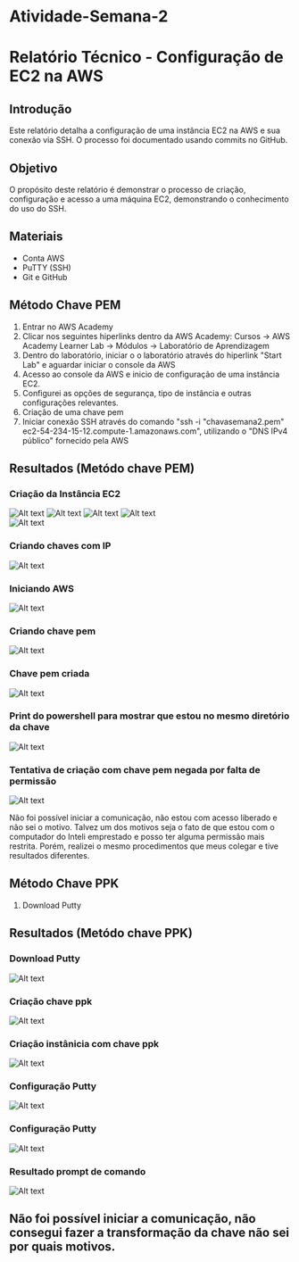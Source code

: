# Atividade-Semana-2

# Relatório Técnico - Configuração de EC2 na AWS

## Introdução
Este relatório detalha a configuração de uma instância EC2 na AWS e sua conexão via SSH. O processo foi documentado usando commits no GitHub.

## Objetivo
O propósito deste relatório é demonstrar o processo de criação, configuração e acesso a uma máquina EC2, demonstrando o conhecimento do uso do SSH.

## Materiais
- Conta AWS
- PuTTY (SSH)
- Git e GitHub

## Método Chave PEM

1. Entrar no AWS Academy
2. Clicar nos seguintes hiperlinks dentro da AWS Academy: Cursos -> AWS Academy Learner Lab -> Módulos -> Laboratório de Aprendizagem 
3. Dentro do laboratório, iniciar o o laboratório através do hiperlink "Start Lab" e aguardar iniciar o console da AWS
4. Acesso ao console da AWS e inicio de configuração de uma instância EC2.
5. Configurei as opções de segurança, tipo de instância e outras configurações relevantes.
6. Criação de uma chave pem
7. Iniciar conexão SSH através do comando "ssh -i "chavasemana2.pem" ec2-54-234-15-12.compute-1.amazonaws.com", utilizando o "DNS IPv4 público" fornecido pela AWS


## Resultados (Metódo chave PEM)


### Criação da Instância EC2
![Alt text](image-1.png) 
![Alt text](image-3.png) 
![Alt text](image-4.png) 
![Alt text](image-5.png)  
![Alt text](image.png) 

### Criando chaves com IP 
![Alt text](image-7.png) 

### Iniciando AWS
![Alt text](image-8.png) 

### Criando chave pem
![Alt text](image-9.png) 

### Chave pem criada
![Alt text](image-10.png) 

### Print do powershell para mostrar que estou no mesmo diretório da chave
![Alt text](image-11.png) 

### Tentativa de criação com chave pem negada por falta de permissão
![Alt text](image-12.png) 

Não foi possível iniciar a comunicação, não estou com acesso liberado e não sei o motivo. Talvez um dos motivos seja o fato de que estou com o computador do Inteli emprestado e posso ter alguma permissão mais restrita. Porém, realizei o mesmo procedimentos que meus colegar e tive resultados diferentes.

## Método Chave PPK
1. Download Putty


## Resultados (Metódo chave PPK)

### Download Putty
![Alt text](image-6.png) 

### Criação chave ppk

![Alt text](image-13.png)

### Criação instânicia com chave ppk

![Alt text](image-14.png)

### Configuração Putty

![Alt text](image-15.png)

### Configuração Putty

![Alt text](image-16.png)

### Resultado prompt de comando

![Alt text](image-17.png)

Não foi possível iniciar a comunicação, não consegui fazer a transformação da chave não sei por quais motivos.
---



